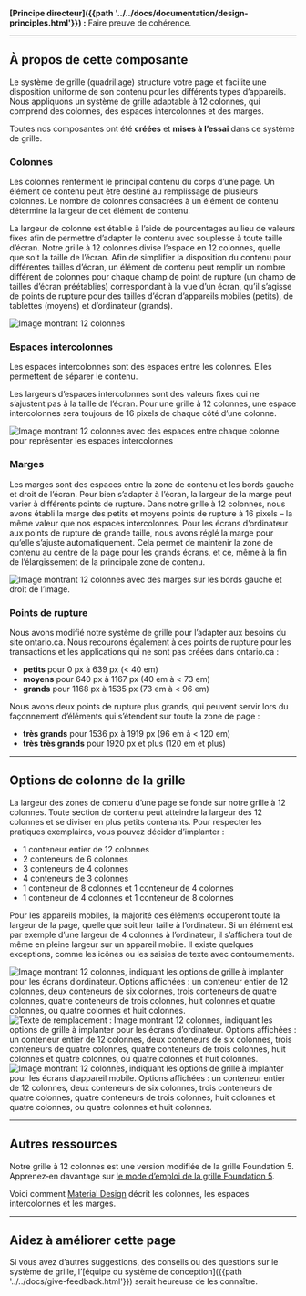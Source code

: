 **[Principe directeur]({{path '../../docs/documentation/design-principles.html'}})&nbsp;:** Faire preuve de cohérence.

<hr class="dark">

## À propos de cette composante

Le système de grille (quadrillage) structure votre page et facilite une disposition uniforme de son contenu pour les différents types d’appareils. Nous appliquons un système de grille adaptable à 12 colonnes, qui comprend des colonnes, des espaces intercolonnes et des marges.

Toutes nos composantes ont été **créées** et **mises à l’essai** dans ce système de grille.


### Colonnes
Les colonnes renferment le principal contenu du corps d’une page. Un élément de contenu peut être destiné au remplissage de plusieurs colonnes. Le nombre de colonnes consacrées à un élément de contenu détermine la largeur de cet élément de contenu.

La largeur de colonne est établie à l’aide de pourcentages au lieu de valeurs fixes afin de permettre d’adapter le contenu avec souplesse à toute taille d’écran. Notre grille à 12 colonnes divise l’espace en 12 colonnes, quelle que soit la taille de l’écran. Afin de simplifier la disposition du contenu pour différentes tailles d’écran, un élément de contenu peut remplir un nombre différent de colonnes pour chaque champ de point de rupture (un champ de tailles d’écran préétablies) correspondant à la vue d’un écran, qu’il s’agisse de points de rupture pour des tailles d’écran d’appareils mobiles (petits), de tablettes (moyens) et d’ordinateur (grands).

<img src="{{path '../../markdown-assets/grid/DS_Grid-Columns_Guidance.png'}}" alt="Image montrant 12 colonnes" />

### Espaces intercolonnes
Les espaces intercolonnes sont des espaces entre les colonnes. Elles permettent de séparer le contenu.

Les largeurs d’espaces intercolonnes sont des valeurs fixes qui ne s’ajustent pas à la taille de l’écran. Pour une grille à 12 colonnes, une espace intercolonnes sera toujours de 16 pixels de chaque côté d’une colonne.

<img src="{{path '../../markdown-assets/grid/DS_Grid-Gutters_Guidance.png'}}" alt="Image montrant 12 colonnes avec des espaces entre chaque colonne pour représenter les espaces intercolonnes" />

### Marges
Les marges sont des espaces entre la zone de contenu et les bords gauche et droit de l’écran.
Pour bien s’adapter à l’écran, la largeur de la marge peut varier à différents points de rupture. Dans notre grille à 12 colonnes, nous avons établi la marge des petits et moyens points de rupture à 16 pixels – la même valeur que nos espaces intercolonnes. Pour les écrans d’ordinateur aux points de rupture de grande taille, nous avons réglé la marge pour qu’elle s’ajuste automatiquement. Cela permet de maintenir la zone de contenu au centre de la page pour les grands écrans, et ce, même à la fin de l’élargissement de la principale zone de contenu.

<img src="{{path '../../markdown-assets/grid/DS_Grid-Margins_Guidance.png'}}" alt="Image montrant 12 colonnes avec des marges sur les bords gauche et droit de l’image." />

### Points de rupture
Nous avons modifié notre système de grille pour l’adapter aux besoins du site ontario.ca. Nous recourons également à ces points de rupture pour les transactions et les applications qui ne sont pas créées dans ontario.ca :
* **petits** pour 0 px à 639 px (< 40 em)
* **moyens** pour 640 px à 1167 px (40 em à < 73 em)
* **grands** pour 1168 px à 1535 px (73 em à < 96 em)

Nous avons deux points de rupture plus grands, qui peuvent servir lors du façonnement d’éléments qui s’étendent sur toute la zone de page :
* **très grands** pour 1536 px à 1919 px (96 em à < 120 em)
* **très très grands** pour 1920 px et plus (120 em et plus)

<hr>

## Options de colonne de la grille

La largeur des zones de contenu d’une page se fonde sur notre grille à 12 colonnes. Toute section de contenu peut atteindre la largeur des 12 colonnes et se diviser en plus petits contenants. Pour respecter les pratiques exemplaires, vous pouvez décider d’implanter :
* 1 conteneur entier de 12 colonnes
* 2 conteneurs de 6 colonnes
* 3 conteneurs de 4 colonnes
* 4 conteneurs de 3 colonnes
* 1 conteneur de 8 colonnes et 1 conteneur de 4 colonnes
* 1 conteneur de 4 colonnes et 1 conteneur de 8 colonnes

Pour les appareils mobiles, la majorité des éléments occuperont toute la largeur de la page, quelle que soit leur taille à l’ordinateur. Si un élément est par exemple d’une largeur de 4 colonnes à l’ordinateur, il s’affichera tout de même en pleine largeur sur un appareil mobile. Il existe quelques exceptions, comme les icônes ou les saisies de texte avec contournements.


<div class="fractal-image-row-flex">

<img src="{{path '../../markdown-assets/grid/DS_Grid-ColumnDesktop_Guidance-fr.png'}}" alt=" Image montrant 12 colonnes, indiquant les options de grille à implanter pour les écrans d’ordinateur. Options affichées : un conteneur entier de 12 colonnes, deux conteneurs de six colonnes, trois conteneurs de quatre colonnes, quatre conteneurs de trois colonnes, huit colonnes et quatre colonnes, ou quatre colonnes et huit colonnes." />

<img src="{{path '../../markdown-assets/grid/DS_Grid-ColumnTablet_Guidance-fr.png'}}" alt="Texte de remplacement : Image montrant 12 colonnes, indiquant les options de grille à implanter pour les écrans d’ordinateur. Options affichées : un conteneur entier de 12 colonnes, deux conteneurs de six colonnes, trois conteneurs de quatre colonnes, quatre conteneurs de trois colonnes, huit colonnes et quatre colonnes, ou quatre colonnes et huit colonnes." />

<img src="{{path '../../markdown-assets/grid/DS_Grid-ColumnMobile_Guidance-fr.png'}}" alt="Image montrant 12 colonnes, indiquant les options de grille à implanter pour les écrans d’appareil mobile. Options affichées : un conteneur entier de 12 colonnes, deux conteneurs de six colonnes, trois conteneurs de quatre colonnes, quatre conteneurs de trois colonnes, huit colonnes et quatre colonnes, ou quatre colonnes et huit colonnes." />

</div>

<hr>

## Autres ressources
Notre grille à 12 colonnes est une version modifiée de la grille Foundation 5. Apprenez‑en davantage sur [le mode d’emploi de la grille Foundation 5](https://get.foundation/sites/docs-v5/components/grid.html). 

Voici comment [Material Design](https://material.io/design/layout/responsive-layout-grid.html#) décrit les colonnes, les espaces intercolonnes et les marges.

<hr>

## Aidez à améliorer cette page

Si vous avez d’autres suggestions, des conseils ou des questions sur le système de grille, l’[équipe du système de conception]({{path '../../docs/give-feedback.html'}}) serait heureuse de les connaître.
